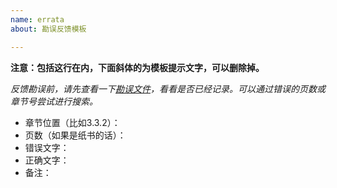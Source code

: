 ```yaml
---
name: errata
about: 勘误反馈模板

---
```


**注意：包括这行在内，下面斜体的为模板提示文字，可以删除掉。**

*反馈勘误前，请先查看一下[勘误文件](https://github.com/greyli/helloflask/blob/master/errata/errata.md)，看看是否已经记录。可以通过错误的页数或章节号尝试进行搜索。*

* 章节位置（比如3.3.2）：
* 页数（如果是纸书的话）：
* 错误文字：
* 正确文字：
* 备注：
